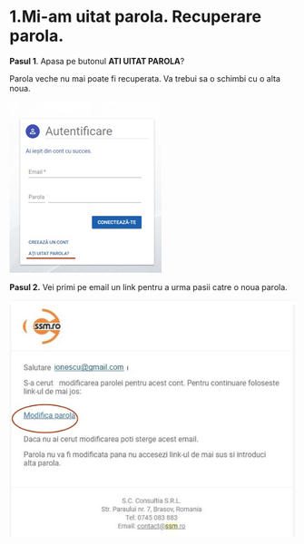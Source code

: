 # 1.Mi-am uitat parola. Recuperare parola.

**Pasul 1**. Apasa pe butonul **ATI UITAT PAROLA**? 

 Parola veche nu mai poate fi recuperata. Va trebui sa o schimbi cu o alta noua.

![](../.gitbook/assets/image%20%2871%29.png)



**Pasul 2.** Vei primi pe email un link pentru a urma pasii catre o noua parola.

![](../.gitbook/assets/image%20%2834%29.png)











